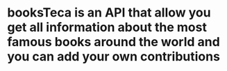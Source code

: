 # booksTeca is an API that allow you get all information about the most famous books around the world and you can add your own contributions
